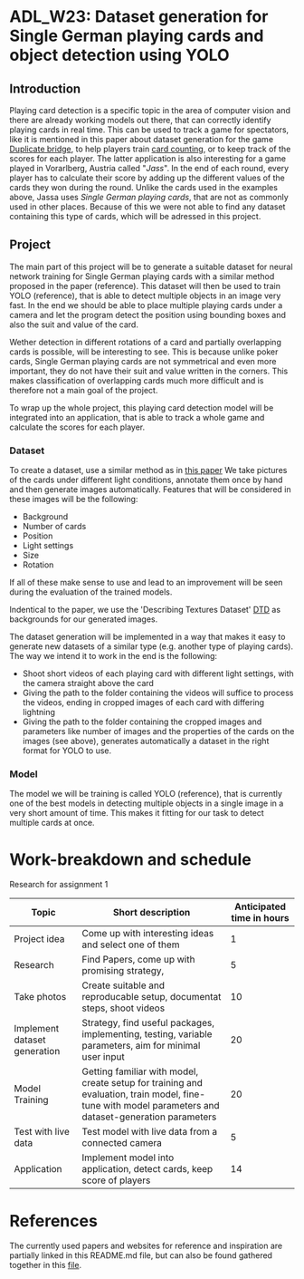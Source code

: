 # ADL_W23: Dataset generation for Single German playing cards and object detection using YOLO

## Introduction

Playing card detection is a specific topic in the area of computer vision and there are already working models out there, that can correctly identify playing cards in real time. This can be used to track a game for spectators, like it is mentioned in this paper about dataset generation for the game [Duplicate bridge](https://arxiv.org/pdf/2109.11861.pdf), to help players train [card counting](https://www.youtube.com/watch?v=Nf3zBJ2cDAs), or to keep track of the scores for each player. The latter application is also interesting for a game played in Vorarlberg, Austria called "*Jass*". In the end of each round, every player has to calculate their score by adding up the different values of the cards they won during the round. Unlike the cards used in the examples above, Jassa uses *Single German playing cards*, that are not as commonly used in other places. Because of this we were not able to find any dataset containing this type of cards, which will be adressed in this project.

## Project

The main part of this project will be to generate a suitable dataset for neural network training for Single German playing cards with a similar method proposed in the paper (reference). This dataset will then be used to train YOLO (reference), that is able to detect multiple objects in an image very fast. In the end we should be able to place multiple playing cards under a camera and let the program detect the position using bounding boxes and also the suit and value of the card.

Wether detection in different rotations of a card and partially overlapping cards is possible, will be interesting to see. This is because unlike poker cards, Single German playing cards are not symmetrical and even more important, they do not have their suit and value written in the corners. This makes classification of overlapping cards much more difficult and is therefore not a main goal of the project.

To wrap up the whole project, this playing card detection model will be integrated into an application, that is able to track a whole game and calculate the scores for each player.


### Dataset

To create a dataset, use a similar method as in [this paper](https://arxiv.org/pdf/2109.11861.pdf) We take pictures of the cards under different light conditions, annotate them once by hand and then generate images automatically. Features that will be considered in these images will be the following:

- Background
- Number of cards
- Position
- Light settings
- Size
- Rotation

If all of these make sense to use and lead to an improvement will be seen during the evaluation of the trained models.

Indentical to the paper, we use the 'Describing Textures Dataset' [DTD](https://www.robots.ox.ac.uk/~vgg/data/dtd/) as backgrounds for our generated images.

The dataset generation will be implemented in a way that makes it easy to generate new datasets of a similar type (e.g. another type of playing cards). The way we intend it to work in the end is the following:

- Shoot short videos of each playing card with different light settings, with the camera straight above the card
- Giving the path to the folder containing the videos will suffice to process the videos, ending in cropped images of each card with differing lightning
- Giving the path to the folder containing the cropped images and parameters like number of images and the properties of the cards on the images (see above), generates automatically a dataset in the right format for YOLO to use.

### Model

The model we will be training is called YOLO (reference), that is currently one of the best models in detecting multiple objects in a single image in a very short amount of time. This makes it fitting for our task to detect multiple cards at once.





# Work-breakdown and schedule

Research for assignment 1

|Topic|Short description|Anticipated time in hours|
|---|---|---|
|Project idea|Come up with interesting ideas and select one of them|1|
|Research|Find Papers, come up with promising strategy, |5|
|Take photos|Create suitable and reproducable setup, documentat steps, shoot videos|10|
|Implement dataset generation|Strategy, find useful packages, implementing, testing, variable parameters, aim for minimal user input|20|
|Model Training|Getting familiar with model, create setup for training and evaluation, train model, fine-tune with model parameters and dataset-generation parameters|20|
|Test with live data|Test model with live data from a connected camera|5|
|Application|Implement model into application, detect cards, keep score of players|14|

# References

The currently used papers and websites for reference and inspiration are partially linked in this README.md file, but can also be found gathered together in this [file](./references/links.md).


